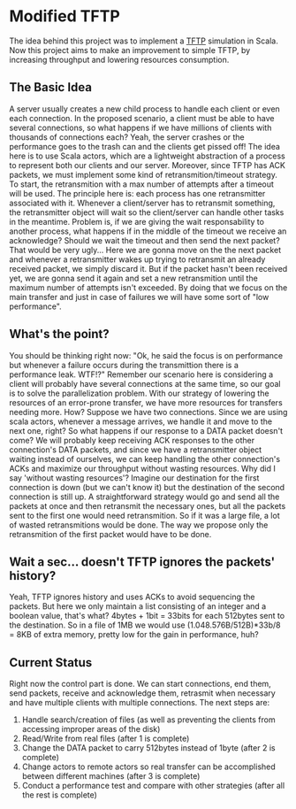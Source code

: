 Modified TFTP
=============

The idea behind this project was to implement a [TFTP](www.faqs.org/rfcs/rfc1350.html) simulation in Scala.
Now this project aims to make an improvement to simple TFTP, by increasing throughput and lowering resources consumption.

The Basic Idea
-------

A server usually creates a new child process to handle each client or even each connection. In the proposed scenario, a client must be able to have several connections, so what happens if we have millions of clients with thousands of connections each? Yeah, the server crashes or the performance goes to the trash can and the clients get pissed off!
The idea here is to use Scala actors, which are a lightweight abstraction of a process to represent both our clients and our server.
Moreover, since TFTP has ACK packets, we must implement some kind of retransmition/timeout strategy.
To start, the retransmition with a max number of attempts after a timeout will be used.
The principle here is: each process has one retransmitter associated with it. Whenever a client/server has to retransmit something, the retransmitter object will wait so the client/server can handle other tasks in the meantime.
Problem is, if we are giving the wait responsability to another process, what happens if in the middle of the timeout we receive an acknowledge? Should we wait the timeout and then send the next packet? That would be very ugly...
Here we are gonna move on the the next packet and whenever a retransmitter wakes up trying to retransmit an already received packet, we simply discard it. But if the packet hasn't been received yet, we are gonna send it again and set a new retransmition until the maximum number of attempts isn't exceeded.
By doing that we focus on the main transfer and just in case of failures we will have some sort of "low performance".


What's the point?
------------

You should be thinking right now:
"Ok, he said the focus is on performance but whenever a failure occurs during the transmittion there is a performance leak. WTF!?"
Remember our scenario here is considering a client will probably have several connections at the same time, so our goal is to solve the parallelization problem.
With our strategy of lowering the resources of an error-prone transfer, we have more resources for transfers needing more. How?
Suppose we have two connections. Since we are using scala actors, whenever a message arrives, we handle it and move to the next one, right?
So what happens if our response to a DATA packet doesn't come? We will probably keep receiving ACK responses to the other connection's DATA packets, and since we have a retransmitter object waiting instead of ourselves, we can keep handling the other connection's ACKs and maximize our throughput without wasting resources.
Why did I say 'without wasting resources'? Imagine our destination for the first connection is down (but we can't know it) but the destination of the second connection is still up. A straightforward strategy would go and send all the packets at once and then retransmit the necessary ones, but all the packets sent to the first one would need retransmition. So if it was a large file, a lot of wasted retransmitions would be done. The way we propose only the retransmition of the first packet would have to be done.


Wait a sec... doesn't TFTP ignores the packets' history?
------------

Yeah, TFTP ignores history and uses ACKs to avoid sequencing the packets.
But here we only maintain a list consisting of an integer and a boolean value, that's what? 4bytes + 1bit = 33bits for each 512bytes sent to the destination.
So in a file of 1MB we would use (1.048.576B/512B)*33b/8 = 8KB of extra memory, pretty low for the gain in performance, huh?


Current Status
------------

Right now the control part is done. We can start connections, end them, send packets, receive and acknowledge them, retrasmit when necessary and have multiple clients with multiple connections.
The next steps are:
1. Handle search/creation of files (as well as preventing the clients from accessing improper areas of the disk)
2. Read/Write from real files (after 1 is complete)
3. Change the DATA packet to carry 512bytes instead of 1byte (after 2 is complete)
4. Change actors to remote actors so real transfer can be accomplished between different machines (after 3 is complete)
5. Conduct a performance test and compare with other strategies (after all the rest is complete)